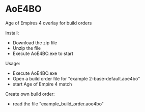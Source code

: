 # AoE4BO
Age of Empires 4 overlay for build orders

Install:
- Download the zip file
- Unzip the file
- Execute AoE4BO.exe to start

Usage:
- Execute AoE4BO.exe
- Open a build order file for "example 2-base-default.aoe4bo"
- start Age of Empire 4 match

Create own build order:
- read the file "example_build_order.aoe4bo"
